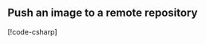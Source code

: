 
## Push an image to a remote repository

[!code-csharp[](../../tests/OrasProject.Oras.Tests/documentations/PushImage.cs#L26-L77)]